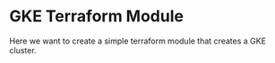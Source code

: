 # GKE Terraform Module

Here we want to create a simple terraform module that creates a GKE cluster.
